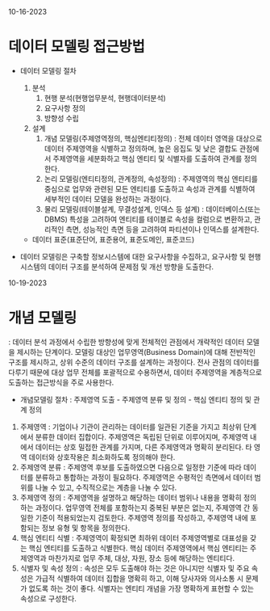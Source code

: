 10-16-2023

# 데이터 모델링 접근방법
* 데이터 모델링 절차
    1. 분석
        1) 현행 분석(현행업무분석, 현행데이터분석)
        2) 요구사항 정의
        3) 방향성 수립
    2. 설계
        1) 개념 모델링(주제영역정의, 핵심엔티티정의) : 전체 데이터 영역을 대상으로 데이터 주제영역을 식별하고 정의하며, 높은 응집도 및 낮은 결합도 관점에서 주제영역을 세분화하고 핵심 엔티티 및 식별자를 도출하여 관계를 정의한다.
        2) 논리 모델링(엔티티정의, 관계정의, 속성정의) : 주제영역의 핵심 엔티티를 중심으로 업무와 관련된 모든 엔티티를 도출하고 속성과 관계를 식별하여 세부적인 데이터 모델을 완성하는 과정이다.
        3) 물리 모델링(테이블설계, 무결성설계, 인덱스 등 설계) : 데이터베이스(또는 DBMS) 특성을 고려하여 엔티티를 테이블로 속성을 컬럼으로 변환하고, 관리적인 측면, 성능적인 측면 등을 고려하여 파티션이나 인덱스를 설계한다.
    + 데이터 표준(표준단어, 표준용어, 표준도메인, 표준코드)

* 데이터 모델링은 구축할 정보시스템에 대한 요구사항을 수집하고, 요구사항 및 현행 시스템의 데이터 구조를 분석하여 문제점 및 개선 방향을 도출한다. 


10-19-2023

# 개념 모델링
: 데이터 분석 과정에서 수립한 방향성에 맞게 전체적인 관점에서 개략적인 데이터 모델을 제시하는 단계이다. 모델링 대상인 업무영역(Business Domain)에 대해 전반적인 구조를 제시하고, 상위 수준의 데이터 구조를 설계하는 과정이다. 전사 관점의 데이터를 다루기 때문에 대상 업무 전체를 포괄적으로 수용하면서, 데이터 주제영역을 계층적으로 도출하는 접근방식을 주로 사용한다. 

* 개념모델링 절차 : 주제영역 도출 - 주제영역 분류 및 정의 - 핵심 엔티티 정의 및 관계 정의

1. 주제영역
: 기업이나 기관이 관리하는 데이터를 일관된 기준을 가지고 최상위 단계에서 분류한 데이터 집합이다. 주제영역은 독립된 단위로 이루어지며, 주제영역 내에서 데이터는 상호 밀접한 관계를 가지며, 다른 주제영역과 명확히 분리된다. 타 영역 데이터와 상호작용은 최소화하도록 정의해야 한다. 
2. 주제영역 분류
: 주제영역 후보를 도출하였으면 다음으로 일정한 기준에 따라 데이터를 분류하고 통합하는 과정이 필요하다. 주제영역은 수평적인 측면에서 데이터 범위를 나눌 수 있고, 수직적으로는 계층을 나눌 수 있다. 
3. 주제영역 정의
: 주제영역을 설명하고 해당하는 데이터 범위나 내용을 명확히 정의하는 과정이다. 업무영역 전체를 포함하는지 중복된 부분은 없는지, 주제영역 간 동일한 기준이 적용되었는지 검토한다. 주제영역 정의를 작성하고, 주제영역 내에 포함되는 정보 유형 및 항목을 정의한다.
4. 핵심 엔티티 식별
: 주제영역이 확정되면 최하위 데이터 주제영역별로 대표성을 갖는 핵심 엔티티를 도출하고 식별한다. 핵심 데이터 주제영역에서 핵심 엔티티는 주제영역과 마찬가지로 업무 주체, 대상, 자원, 장소 등에 해당하는 엔티티다. 
5. 식별자 및 속성 정의
: 속성은 모두 도출해야 하는 것은 아니지만 식별자 및 주요 속성은 가급적 식별하여 데이터 집합을 명확히 하고, 이해 당사자와 의사소통 시 문제가 없도록 하는 것이 좋다. 식별자는 엔티티 개념을 가장 명확하게 표현할 수 있는 속성으로 구성한다.